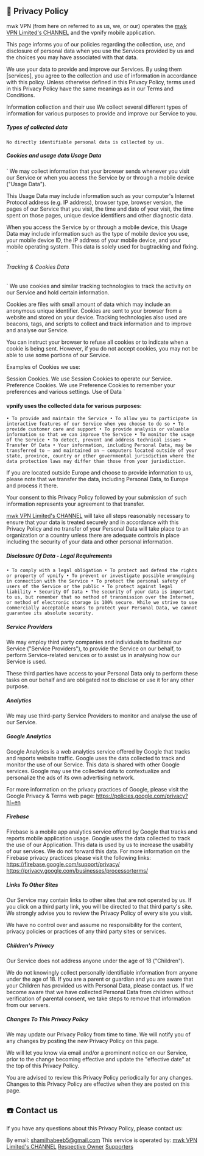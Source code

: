 ## 🔑 Privacy Policy
mwk VPN (from here on referred to as us, we, or our) operates the [mwk VPN Limited's CHANNEL](t.me/mwklinks.com) and the vpnify mobile application.

This page informs you of our policies regarding the collection, use, and disclosure of personal data when you use the Services provided by us and the choices you may have associated with that data.

We use your data to provide and improve our Services. By using them [services], you agree to the collection and use of information in accordance with this policy. Unless otherwise defined in this Privacy Policy, terms used in this Privacy Policy have the same meanings as in our Terms and Conditions.

Information collection and their use
We collect several different types of information for various purposes to provide and improve our Service to you.

##### Types of collected data
`
No directly identifiable personal data is collected by us.
`

##### Cookies and usage data Usage Data
`
We may collect information that your browser sends whenever you visit our Service or when you access the Service by or through a mobile device ("Usage Data").

This Usage Data may include information such as your computer's Internet Protocol address (e.g. IP address), browser type, browser version, the pages of our Service that you visit, the time and date of your visit, the time spent on those pages, unique device identifiers and other diagnostic data.

When you access the Service by or through a mobile device, this Usage Data may include information such as the type of mobile device you use, your mobile device ID, the IP address of your mobile device, and your mobile operating system. This data is solely used for bugtracking and fixing.
`

###### Tracking & Cookies Data
`
We use cookies and similar tracking technologies to track the activity on our Service and hold certain information.

Cookies are files with small amount of data which may include an anonymous unique identifier. Cookies are sent to your browser from a website and stored on your device. Tracking technologies also used are beacons, tags, and scripts to collect and track information and to improve and analyse our Service.

You can instruct your browser to refuse all cookies or to indicate when a cookie is being sent. However, if you do not accept cookies, you may not be able to use some portions of our Service.

Examples of Cookies we use:

Session Cookies. We use Session Cookies to operate our Service.
Preference Cookies. We use Preference Cookies to remember your preferences and various settings.
Use of Data
`
#### vpnify uses the collected data for various purposes:
`
• To provide and maintain the Service
• To allow you to participate in interactive features of our Service when you choose to do so
• To provide customer care and support
• To provide analysis or valuable information so that we can improve the Service
• To monitor the usage of the Service
• To detect, prevent and address technical issues
• Transfer Of Data
• Your information, including Personal Data, may be transferred to — and maintained on — computers located outside of your state, province, country or other governmental jurisdiction where the data protection laws may differ than those from your jurisdiction.
`

If you are located outside Europe and choose to provide information to us, please note that we transfer the data, including Personal Data, to Europe and process it there.

Your consent to this Privacy Policy followed by your submission of such information represents your agreement to that transfer.

[mwk VPN Limited's CHANNEL](t.me/mwklinks.com) will take all steps reasonably necessary to ensure that your data is treated securely and in accordance with this Privacy Policy and no transfer of your Personal Data will take place to an organization or a country unless there are adequate controls in place including the security of your data and other personal information.

##### Disclosure Of Data - Legal Requirements
`
• To comply with a legal obligation
• To protect and defend the rights or property of vpnify
• To prevent or investigate possible wrongdoing in connection with the Service
• To protect the personal safety of users of the Service or the public
• To protect against legal liability
• Security Of Data
• The security of your data is important to us, but remember that no method of transmission over the Internet, or method of electronic storage is 100% secure. While we strive to use commercially acceptable means to protect your Personal Data, we cannot guarantee its absolute security.
`

##### Service Providers
We may employ third party companies and individuals to facilitate our Service ("Service Providers"), to provide the Service on our behalf, to perform Service-related services or to assist us in analysing how our Service is used.

These third parties have access to your Personal Data only to perform these tasks on our behalf and are obligated not to disclose or use it for any other purpose.

##### Analytics

We may use third-party Service Providers to monitor and analyse the use of our Service.

##### Google Analytics

Google Analytics is a web analytics service offered by Google that tracks and reports website traffic. Google uses the data collected to track and monitor the use of our Service. This data is shared with other Google services. Google may use the collected data to contextualize and personalize the ads of its own advertising network.

For more information on the privacy practices of Google, please visit the Google Privacy & Terms web page: https://policies.google.com/privacy?hl=en

##### Firebase

Firebase is a mobile app analytics service offered by Google that tracks and reports mobile application usage. Google uses the data collected to track the use of our Application. This data is used by us to increase the usability of our services. We do not forward this data. For more information on the Firebase privacy practices please visit the following links: https://firebase.google.com/support/privacy/ https://privacy.google.com/businesses/processorterms/

##### Links To Other Sites
Our Service may contain links to other sites that are not operated by us. If you click on a third party link, you will be directed to that third party's site. We strongly advise you to review the Privacy Policy of every site you visit.

We have no control over and assume no responsibility for the content, privacy policies or practices of any third party sites or services.

##### Children's Privacy
Our Service does not address anyone under the age of 18 ("Children").

We do not knowingly collect personally identifiable information from anyone under the age of 18. If you are a parent or guardian and you are aware that your Children has provided us with Personal Data, please contact us. If we become aware that we have collected Personal Data from children without verification of parental consent, we take steps to remove that information from our servers.

##### Changes To This Privacy Policy
We may update our Privacy Policy from time to time. We will notify you of any changes by posting the new Privacy Policy on this page.

We will let you know via email and/or a prominent notice on our Service, prior to the change becoming effective and update the "effective date" at the top of this Privacy Policy.

You are advised to review this Privacy Policy periodically for any changes. Changes to this Privacy Policy are effective when they are posted on this page.

## ☎️ Contact us
If you have any questions about this Privacy Policy, please contact us:

By email: shamilhabeeb5@gmail.com
This service is operated by:
[mwk VPN Limited's CHANNEL](t.me/mwklinks.com)
[Respective Owner](t.me/shamilnelli.com)
[Supporters](t.me/redbullFED)
